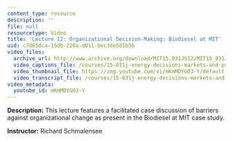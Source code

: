 ```yaml
---
content_type: resource
description: ''
file: null
resourcetype: Video
title: 'Lecture 12: Organizational Decision-Making: Biodiesel at MIT'
uid: c7d65dca-15db-220a-d011-bec3de5d1b5b
video_files:
  archive_url: http://www.archive.org/download/MIT15.031JS12/MIT15_031JS12_lec12_300k.mp4
  video_captions_file: /courses/15-031j-energy-decisions-markets-and-policies-spring-2012/fccb823100595fd0963be4bdb7c6516b_mKmMDYGO3-Y.vtt
  video_thumbnail_file: https://img.youtube.com/vi/mKmMDYGO3-Y/default.jpg
  video_transcript_file: /courses/15-031j-energy-decisions-markets-and-policies-spring-2012/4e827d78f88feeab667cfd90aef3c645_mKmMDYGO3-Y.pdf
video_metadata:
  youtube_id: mKmMDYGO3-Y
---
```


**Description:** This lecture features a facilitated case discussion of barriers against organizational change as present in the Biodiesel at MIT case study.

**Instructor:** Richard Schmalensee